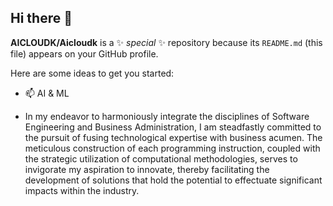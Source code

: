 ## Hi there 👋

**AICLOUDK/Aicloudk** is a ✨ _special_ ✨ repository because its `README.md` (this file) appears on your GitHub profile.

Here are some ideas to get you started:

- 📫 AI & ML

- In my endeavor to harmoniously integrate the disciplines of Software Engineering and Business Administration, I am steadfastly committed to the pursuit of fusing technological expertise with business acumen. The meticulous construction of each programming instruction, coupled with the strategic utilization of computational methodologies, serves to invigorate my aspiration to innovate, thereby facilitating the development of solutions that hold the potential to effectuate significant impacts within the industry.
